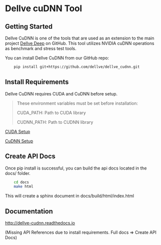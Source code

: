 Dellve cuDNN Tool
=================

Getting Started
---------------

Dellve CuDNN is one of the tools that are used as an extension to the main
project [Dellve Deep](https://github.com/dellve/dellve_benchend) on
GitHub. This tool utilizes NVIDIA cuDNN operations as benchmark and stress 
test tools.

You can install Dellve CuDNN from our GitHub repo:

```bash
    pip install git+https://github.com/dellve/dellve_cudnn.git
```

Install Requirements
--------------------

Dellve CuDNN requires CUDA and CuDNN before setup. 

>These environment variables must be set before installation:
>
>CUDA\_PATH: Path to CUDA library
>
>CUDNN\_PATH: Path to CUDNN library

[CUDA Setup](http://docs.nvidia.com/cuda/cuda-installation-guide-microsoft-windows/#installing-cuda-development-tools)

[CuDNN Setup](https://developer.nvidia.com/cudnn)

Create API Docs
---------------

Once pip install is successful, you can build the api docs located in the docs/ folder.

```bash
    cd docs
    make html
```

This will create a sphinx document in docs/build/html/index.html

Documentation
-------------

http://dellve-cudnn.readthedocs.io

(Missing API References due to install requirements. Full docs => Create API Docs)
